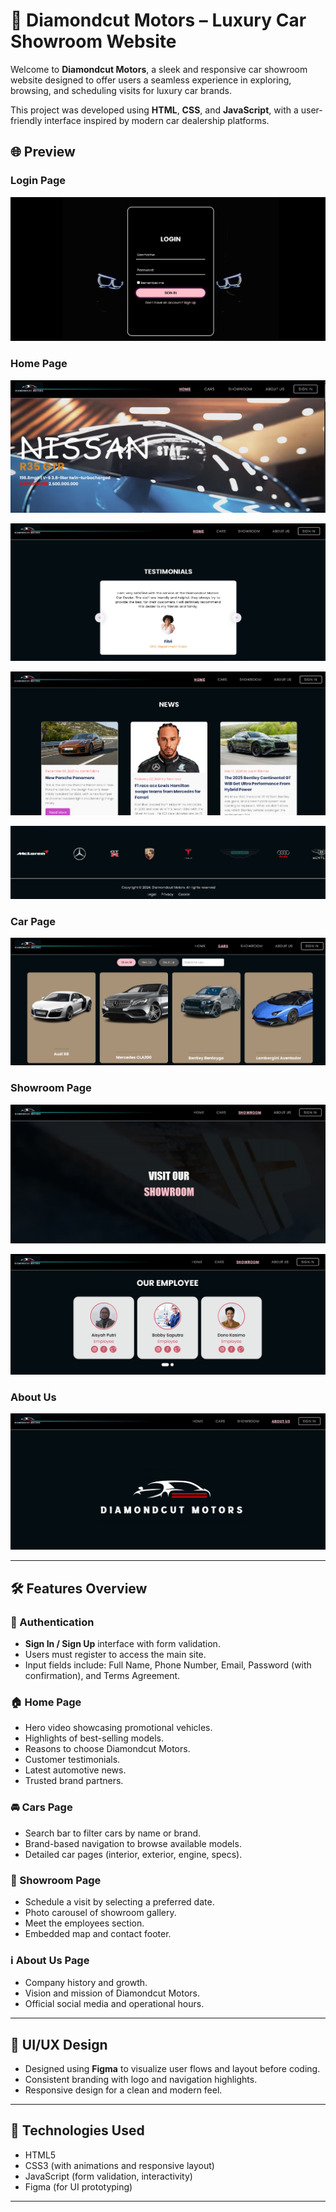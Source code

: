 # 🚗 Diamondcut Motors – Luxury Car Showroom Website

Welcome to **Diamondcut Motors**, a sleek and responsive car showroom website designed to offer users a seamless experience in exploring, browsing, and scheduling visits for luxury car brands.

This project was developed using **HTML**, **CSS**, and **JavaScript**, with a user-friendly interface inspired by modern car dealership platforms.

## 🌐 Preview
### Login Page
![Login Page](Resources/pic1.png)

### Home Page
![Home Page Splash Screen](Resources/pic2.png)

![Home Page Testimoni](Resources/pic3.png)

![Home Page News](Resources/pic4.png)

![Home Page Merch](Resources/pic5.png)

### Car Page
![Car Page Variant](Resources/pic6.png)

### Showroom Page
![Visit Our Showroom](Resources/pic7.png)

![Our Employee](Resources/pic8.png)

### About Us
![About Us Page](Resources/pic9.png)

---

## 🛠️ Features Overview

### 🔐 Authentication
- **Sign In / Sign Up** interface with form validation.
- Users must register to access the main site.
- Input fields include: Full Name, Phone Number, Email, Password (with confirmation), and Terms Agreement.

### 🏠 Home Page
- Hero video showcasing promotional vehicles.
- Highlights of best-selling models.
- Reasons to choose Diamondcut Motors.
- Customer testimonials.
- Latest automotive news.
- Trusted brand partners.

### 🚘 Cars Page
- Search bar to filter cars by name or brand.
- Brand-based navigation to browse available models.
- Detailed car pages (interior, exterior, engine, specs).

### 🏢 Showroom Page
- Schedule a visit by selecting a preferred date.
- Photo carousel of showroom gallery.
- Meet the employees section.
- Embedded map and contact footer.

### ℹ️ About Us Page
- Company history and growth.
- Vision and mission of Diamondcut Motors.
- Official social media and operational hours.

---

## 🎨 UI/UX Design
- Designed using **Figma** to visualize user flows and layout before coding.
- Consistent branding with logo and navigation highlights.
- Responsive design for a clean and modern feel.

---

## 📁 Technologies Used
- HTML5
- CSS3 (with animations and responsive layout)
- JavaScript (form validation, interactivity)
- Figma (for UI prototyping)

---


